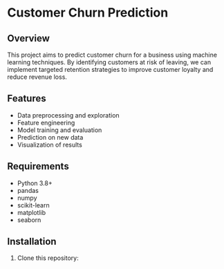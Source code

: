 # Customer Churn Prediction

## Overview
This project aims to predict customer churn for a business using machine learning techniques. By identifying customers at risk of leaving, we can implement targeted retention strategies to improve customer loyalty and reduce revenue loss.

## Features
- Data preprocessing and exploration
- Feature engineering
- Model training and evaluation
- Prediction on new data
- Visualization of results

## Requirements
- Python 3.8+
- pandas
- numpy
- scikit-learn
- matplotlib
- seaborn

## Installation
1. Clone this repository:
